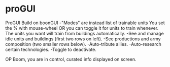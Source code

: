 # proGUI
ProGUI
Build on boonGUI
-"Modes" are instead list of trainable units
You set the % with mouse-wheel OR you can toggle it for units to train whenever.
The units you want will train from buildings automatically.
-See and manage idle units and buildings (first two rows on left).
-See productions and army composition (two smaller rows below).
-Auto-tribute allies.
-Auto-research certain technologies.
-Toggle to deactivate.

OP Boom, you are in control, curated info displayed on screen.
